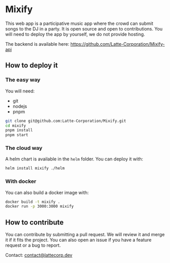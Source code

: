 # Mixify

This web app is a participative music app where the crowd can submit
songs to the DJ in a party. It is open source and open to contributions.
You will need to deploy the app by yourself, we do not provide hosting.

The backend is available here: https://github.com/Latte-Corporation/Mixify-api

## How to deploy it

### The easy way
You will need:
- git 
- nodejs
- pnpm

```bash
git clone git@github.com:Latte-Corporation/Mixify.git
cd mixify
pnpm install
pnpm start
```

### The cloud way
A helm chart is available in the `helm` folder. You can deploy it with:
```bash
helm install mixify ./helm
```

### With docker
You can also build a docker image with:
```bash
docker build -t mixify .
docker run -p 3000:3000 mixify
```

## How to contribute
You can contribute by submitting a pull request. We will review it and
merge it if it fits the project. You can also open an issue if you have
a feature request or a bug to report.

Contact: contact@lattecorp.dev



